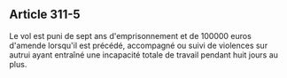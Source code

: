 Article 311-5
----
Le vol est puni de sept ans d'emprisonnement et de 100000 euros d'amende
lorsqu'il est précédé, accompagné ou suivi de violences sur autrui ayant
entraîné une incapacité totale de travail pendant huit jours au plus.
